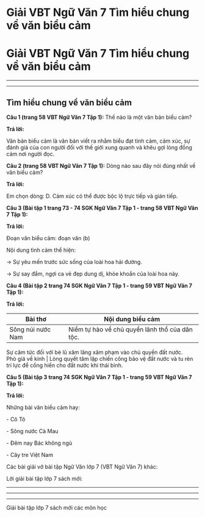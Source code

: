 # Giải VBT Ngữ Văn 7 Tìm hiểu chung về văn biểu cảm

# Giải VBT Ngữ Văn 7 Tìm hiểu chung về văn biểu cảm

* * *

* * *

## Tìm hiểu chung về văn biểu cảm

**Câu 1 (trang 58 VBT Ngữ Văn 7 Tập 1):** Thế nào là một văn bản biểu cảm? 

**Trả lời:**

Văn bản biểu cảm là văn bản viết ra nhằm biểu đạt tình cảm, cảm xúc, sự đánh giá của con người đối với thế giới xung quanh và khêu gợi lòng đồng cảm nơi người đọc. 

**Câu 2 (trang 58 VBT Ngữ Văn 7 Tập 1):** Dòng nào sau đây nói đúng nhất về văn biểu cảm? 

**Trả lời:**

Em chọn dòng: D. Cảm xúc có thể được bộc lộ trực tiếp và gián tiếp. 

**Câu 3 (Bài tập 1 trang 73 - 74 SGK Ngữ Văn 7 Tập 1 - trang 58 VBT Ngữ Văn 7 Tập 1):**

**Trả lời:**

Đoạn văn biểu cảm: đoạn văn (b) 

Nội dung tình cảm thể hiện: 

→ Sự yêu mến trước sức sống của loài hoa hải đường. 

→ Sự say đắm, ngợi ca vẻ đẹp dung dị, khỏe khoắn của loài hoa này. 

**Câu 4 (Bài tập 2 trang 74 SGK Ngữ Văn 7 Tập 1 - trang 59 VBT Ngữ Văn 7 Tập 1):**

**Trả lời:**

Bài thơ | Nội dung biểu cảm   
---|---  
Sông núi nước Nam | Niềm tự hào về chủ quyền lãnh thổ của dân tộc.   
Sự căm tức đối với bè lũ xâm lăng xâm phạm vào chủ quyền đất nước.   
Phò giá về kinh | Lòng quyết tâm lập chiến công bảo vệ đất nước và tu rèn trí lực để cống hiến cho đất nước khi thái bình.   
  
**Câu 5 (Bài tập 3 trang 74 SGK Ngữ Văn 7 Tập 1 - trang 59 VBT Ngữ Văn 7 Tập 1):**

**Trả lời:**

Những bài văn biểu cảm hay: 

\- Cô Tô 

\- Sông nước Cà Mau 

\- Đêm nay Bác không ngủ 

\- Cây tre Việt Nam 

Các bài giải vở bài tập Ngữ Văn lớp 7 (VBT Ngữ Văn 7) khác:

Lời giải bài tập lớp 7 sách mới:

* * *

* * *

* * *

Giải bài tập lớp 7 sách mới các môn học
